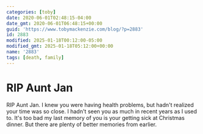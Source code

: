 ```yaml
---
categories: [toby]
date: 2020-06-01T02:48:15-04:00
date_gmt: 2020-06-01T06:48:15+00:00
guid: 'https://www.tobymackenzie.com/blog/?p=2883'
id: 2883
modified: 2025-01-18T00:12:00-05:00
modified_gmt: 2025-01-18T05:12:00+00:00
name: '2883'
tags: [death, family]
---
```


RIP Aunt Jan
============

RIP Aunt Jan.<!--more-->  I knew you were having health problems, but hadn't realized your time was so close.  I hadn't seen you as much in recent years as I used to.  It's too bad my last memory of you is your getting sick at Christmas dinner.  But there are plenty of better memories from earlier.
